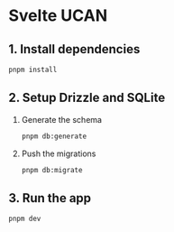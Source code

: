 # Svelte UCAN

## 1. Install dependencies

```bash
pnpm install
```

## 2. Setup Drizzle and SQLite

1. Generate the schema

    ```bash
    pnpm db:generate
    ```

2. Push the migrations

    ```bash
    pnpm db:migrate
    ```

## 3. Run the app

```bash
pnpm dev
```
